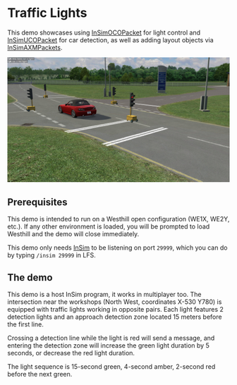 # Traffic Lights

This demo showcases using [InSimOCOPacket](../../../class_ref/InSimOCOPacket) for light control
and [InSimUCOPacket](../../../class_ref/InSimUCOPacket) for car detection, as well as adding
layout objects via [InSimAXMPackets](../../../class_ref/InSimAXMPacket).

![Traffic lights](./traffic_lights_2.jpg)

## Prerequisites

This demo is intended to run on a Westhill open configuration (WE1X, WE2Y, etc.). If any other
environment is loaded, you will be prompted to load Westhill and the demo will close immediately.

This demo only needs [InSim](../../getting_started/insim.md) to be listening on port `29999`,
which you can do by typing `/insim 29999` in LFS.

## The demo

This demo is a host InSim program, it works in multiplayer too. The intersection near the workshops
(North West, coordinates X-530 Y780) is equipped with traffic lights working in opposite pairs.
Each light features 2 detection lights and an approach detection zone located 15 meters before
the first line.

Crossing a detection line while the light is red will send a message, and entering the detection
zone will increase the green light duration by 5 seconds, or decrease the red light duration.

The light sequence is 15-second green, 4-second amber, 2-second red before the next green.
